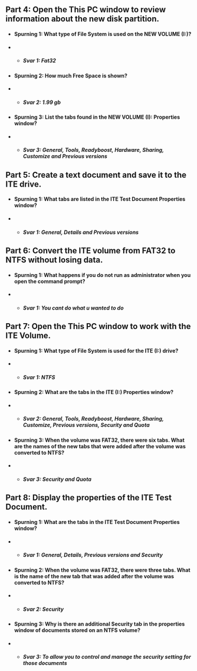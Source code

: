 ## Part 4: Open the This PC window to review information about the new disk partition.  
* #### Spurning 1: What type of File System is used on the NEW VOLUME (I:)?
* * ##### Svar 1:   Fat32
* #### Spurning 2: How much Free Space is shown?
* * ##### Svar 2: 1.99 gb
* #### Spurning 3: List the tabs found in the NEW VOLUME (I): Properties window?
* * ##### Svar 3: General, Tools, Readyboost, Hardware, Sharing, Customize and Previous versions
## Part 5: Create a text document and save it to the ITE drive.  
* #### Spurning 1: What tabs are listed in the ITE Test Document Properties window? 
* * ##### Svar 1: General, Details and Previous versions
## Part 6: Convert the ITE volume from FAT32 to NTFS without losing data.  
* #### Spurning 1: What happens if you do not run as administrator when you open the command prompt?
* * ##### Svar 1: You cant do what u wanted to do
## Part 7: Open the This PC window to work with the ITE Volume.  
* #### Spurning 1: What type of File System is used for the ITE (I:) drive?
* * ##### Svar 1: NTFS
* #### Spurning 2: What are the tabs in the ITE (I:) Properties window?  
* * ##### Svar 2: General, Tools, Readyboost, Hardware, Sharing, Customize, Previous versions, Security and Quota
* #### Spurning 3: When the volume was FAT32, there were six tabs. What are the names of the new tabs that were added after the volume was converted to NTFS?
* * ##### Svar 3: Security and Quota
## Part 8: Display the properties of the ITE Test Document.  
* #### Spurning 1: What are the tabs in the ITE Test Document Properties window?  
* * ##### Svar 1:  General, Details, Previous versions and Security
* #### Spurning 2: When the volume was FAT32, there were three tabs. What is the name of the new tab that was added after the volume was converted to NTFS?  
* * ##### Svar 2:  Security
* #### Spurning 3: Why is there an additional Security tab in the properties window of documents stored on an NTFS volume?  
* * ##### Svar 3: To allow you to control and manage the security setting for those documents
